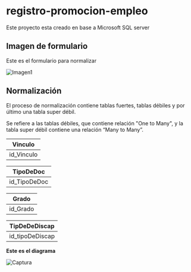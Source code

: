
# registro-promocion-empleo
Este proyecto esta creado en base a Microsoft SQL server

## Imagen de formulario
Este es el formulario para normalizar

![Imagen1](https://user-images.githubusercontent.com/58866695/152699384-ae4dc0cc-1f00-47d2-85ca-d49d961244de.jpg)


## Normalización 
El proceso de normalización contiene tablas fuertes, tablas débiles y por último una tabla super débil.

Se refiere a las tablas débiles, que contiene relación "One to Many", y la tabla super débil contiene una relación “Many to Many”.


| Vinculo | 
| ------ |
| id_Vinculo |


| TipoDeDoc | 
| ------ |
| id_TipoDeDoc |


| Grado | 
| ------ |
| id_Grado |


| TipDeDeDiscap | 
| ------ |
| id_tipoDeDiscap |


**Este es el diagrama**

![Captura](https://user-images.githubusercontent.com/58866695/152699247-f0ff7d30-829d-4285-a9f7-d4a925e715c0.PNG)
